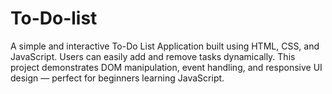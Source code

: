 # To-Do-list
A simple and interactive To-Do List Application built using HTML, CSS, and JavaScript. Users can easily add and remove tasks dynamically. This project demonstrates DOM manipulation, event handling, and responsive UI design — perfect for beginners learning JavaScript.
